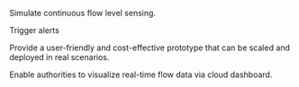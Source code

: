 Simulate continuous flow level sensing.

Trigger alerts 

Provide a user-friendly and cost-effective prototype that can be scaled and deployed in real scenarios.

Enable authorities to visualize real-time flow data via cloud dashboard.

